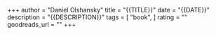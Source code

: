 +++
author = "Daniel Olshansky"
title = "{{TITLE}}"
date = "{{DATE}}"
description = "{{DESCRIPTION}}"
tags = [
    "book",
]
rating = ""
goodreads_url = ""
+++